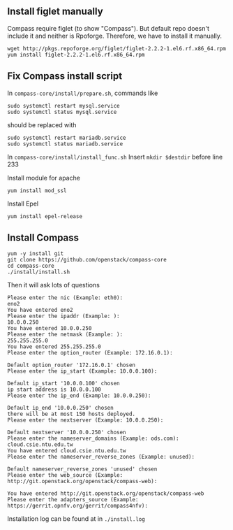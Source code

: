 
## Install figlet manually

Compass require figlet (to show "Compass"). But default repo doesn't include it and neither is Rpoforge. Therefore, we have to install it manually. 
````
wget http://pkgs.repoforge.org/figlet/figlet-2.2.2-1.el6.rf.x86_64.rpm
yum install figlet-2.2.2-1.el6.rf.x86_64.rpm
````
## Fix Compass install script
In `compass-core/install/prepare.sh`, commands like
````
sudo systemctl restart mysql.service
sudo systemctl status mysql.service
````
should be replaced with
````
sudo systemctl restart mariadb.service
sudo systemctl status mariadb.service
````

In `compass-core/install/install_func.sh`
Insert `mkdir $destdir` before line 233 

Install module for apache
````
yum install mod_ssl
````

Install Epel
````
yum install epel-release
````

## Install Compass
````
yum -y install git
git clone https://github.com/openstack/compass-core
cd compass-core
./install/install.sh
````
Then it will ask lots of questions
````
Please enter the nic (Example: eth0):
eno2
You have entered eno2
Please enter the ipaddr (Example: ):
10.0.0.250
You have entered 10.0.0.250
Please enter the netmask (Example: ):
255.255.255.0
You have entered 255.255.255.0
Please enter the option_router (Example: 172.16.0.1):

Default option_router '172.16.0.1' chosen
Please enter the ip_start (Example: 10.0.0.100):

Default ip_start '10.0.0.100' chosen
ip start address is 10.0.0.100
Please enter the ip_end (Example: 10.0.0.250):

Default ip_end '10.0.0.250' chosen
there will be at most 150 hosts deployed.
Please enter the nextserver (Example: 10.0.0.250):

Default nextserver '10.0.0.250' chosen
Please enter the nameserver_domains (Example: ods.com):
cloud.csie.ntu.edu.tw
You have entered cloud.csie.ntu.edu.tw
Please enter the nameserver_reverse_zones (Example: unused):

Default nameserver_reverse_zones 'unused' chosen
Please enter the web_source (Example: http://git.openstack.org/openstack/compass-web):

You have entered http://git.openstack.org/openstack/compass-web
Please enter the adapters_source (Example: https://gerrit.opnfv.org/gerrit/compass4nfv):

````

Installation log can be found at in `./install.log`
